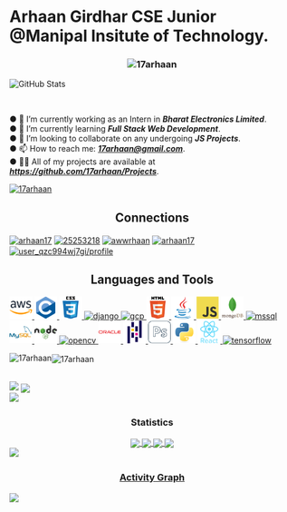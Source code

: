 # Arhaan Girdhar CSE Junior @Manipal Insitute of Technology.

<div>
  <h3 align="center"> <img src="https://komarev.com/ghpvc/?username=17arhaan&label=Profile%20views&color=0e75b6&style=flat" alt="17arhaan" /> </h3>
</div>

![GitHub Stats](https://readme-md-stats.vercel.app/api?username=17arhaan&theme=dark)

<br/>

● 🔭 I’m currently working as an Intern in ***Bharat Electronics Limited***.
<br/>
● 🌱 I’m currently learning ***Full Stack Web Development***.
<br/>
● 👯 I’m looking to collaborate on any undergoing ***JS Projects***.
<br/>
● 📫 How to reach me: ***17arhaan@gmail.com***.
<br/>
● 👨‍💻 All of my projects are available at ***https://github.com/17arhaan/Projects***.
<br/>
<p align="left"> <a href="https://github.com/ryo-ma/github-profile-trophy"><img src="https://github-profile-trophy.vercel.app/?username=17arhaan" alt="17arhaan" /></a> </p>

<h2 align="center"> Connections </h2>
<p align="left">
<a href="https://linkedin.com/in/arhaan17" target="blank"><img align="center" src="https://raw.githubusercontent.com/rahuldkjain/github-profile-readme-generator/master/src/images/icons/Social/linked-in-alt.svg" alt="arhaan17" height="30" width="40" /></a>
<a href="https://stackoverflow.com/users/25253218" target="blank"><img align="center" src="https://raw.githubusercontent.com/rahuldkjain/github-profile-readme-generator/master/src/images/icons/Social/stack-overflow.svg" alt="25253218" height="30" width="40" /></a>
<a href="https://instagram.com/awwrhaan" target="blank"><img align="center" src="https://raw.githubusercontent.com/rahuldkjain/github-profile-readme-generator/master/src/images/icons/Social/instagram.svg" alt="awwrhaan" height="30" width="40" /></a>
<a href="https://www.leetcode.com/arhaan17" target="blank"><img align="center" src="https://raw.githubusercontent.com/rahuldkjain/github-profile-readme-generator/master/src/images/icons/Social/leet-code.svg" alt="arhaan17" height="30" width="40" /></a>
<a href="https://auth.geeksforgeeks.org/user/user_qzc994wj7gi/profile" target="blank"><img align="center" src="https://raw.githubusercontent.com/rahuldkjain/github-profile-readme-generator/master/src/images/icons/Social/geeks-for-geeks.svg" alt="user_qzc994wj7gi/profile" height="30" width="40" /></a>
</p>

<h2 align="center"> Languages and Tools </h2>
<p align="left"> <a href="https://aws.amazon.com" target="_blank" rel="noreferrer"> <img src="https://raw.githubusercontent.com/devicons/devicon/master/icons/amazonwebservices/amazonwebservices-original-wordmark.svg" alt="aws" width="40" height="40"/> </a> <a href="https://www.cprogramming.com/" target="_blank" rel="noreferrer"> <img src="https://raw.githubusercontent.com/devicons/devicon/master/icons/c/c-original.svg" alt="c" width="40" height="40"/> </a> <a href="https://www.w3schools.com/css/" target="_blank" rel="noreferrer"> <img src="https://raw.githubusercontent.com/devicons/devicon/master/icons/css3/css3-original-wordmark.svg" alt="css3" width="40" height="40"/> </a> <a href="https://www.djangoproject.com/" target="_blank" rel="noreferrer"> <img src="https://cdn.worldvectorlogo.com/logos/django.svg" alt="django" width="40" height="40"/> </a> <a href="https://cloud.google.com" target="_blank" rel="noreferrer"> <img src="https://www.vectorlogo.zone/logos/google_cloud/google_cloud-icon.svg" alt="gcp" width="40" height="40"/> </a> <a href="https://www.w3.org/html/" target="_blank" rel="noreferrer"> <img src="https://raw.githubusercontent.com/devicons/devicon/master/icons/html5/html5-original-wordmark.svg" alt="html5" width="40" height="40"/> </a> </a> <a href="https://www.java.com" target="_blank" rel="noreferrer"> <img src="https://raw.githubusercontent.com/devicons/devicon/master/icons/java/java-original.svg" alt="java" width="40" height="40"/> </a> <a href="https://developer.mozilla.org/en-US/docs/Web/JavaScript" target="_blank" rel="noreferrer"> <img src="https://raw.githubusercontent.com/devicons/devicon/master/icons/javascript/javascript-original.svg" alt="javascript" width="40" height="40"/> </a> <a href="https://www.mongodb.com/" target="_blank" rel="noreferrer"> <img src="https://raw.githubusercontent.com/devicons/devicon/master/icons/mongodb/mongodb-original-wordmark.svg" alt="mongodb" width="40" height="40"/> </a> <a href="https://www.microsoft.com/en-us/sql-server" target="_blank" rel="noreferrer"> <img src="https://www.svgrepo.com/show/303229/microsoft-sql-server-logo.svg" alt="mssql" width="40" height="40"/> </a> <a href="https://www.mysql.com/" target="_blank" rel="noreferrer"> <img src="https://raw.githubusercontent.com/devicons/devicon/master/icons/mysql/mysql-original-wordmark.svg" alt="mysql" width="40" height="40"/> </a> <a href="https://nodejs.org" target="_blank" rel="noreferrer"> <img src="https://raw.githubusercontent.com/devicons/devicon/master/icons/nodejs/nodejs-original-wordmark.svg" alt="nodejs" width="40" height="40"/> </a> <a href="https://opencv.org/" target="_blank" rel="noreferrer"> <img src="https://www.vectorlogo.zone/logos/opencv/opencv-icon.svg" alt="opencv" width="40" height="40"/> </a> <a href="https://www.oracle.com/" target="_blank" rel="noreferrer"> <img src="https://raw.githubusercontent.com/devicons/devicon/master/icons/oracle/oracle-original.svg" alt="oracle" width="40" height="40"/> </a> <a href="https://pandas.pydata.org/" target="_blank" rel="noreferrer"> <img src="https://raw.githubusercontent.com/devicons/devicon/2ae2a900d2f041da66e950e4d48052658d850630/icons/pandas/pandas-original.svg" alt="pandas" width="40" height="40"/> </a> <a href="https://www.photoshop.com/en" target="_blank" rel="noreferrer"> <img src="https://raw.githubusercontent.com/devicons/devicon/master/icons/photoshop/photoshop-line.svg" alt="photoshop" width="40" height="40"/> </a> <a href="https://www.python.org" target="_blank" rel="noreferrer"> <img src="https://raw.githubusercontent.com/devicons/devicon/master/icons/python/python-original.svg" alt="python" width="40" height="40"/> </a> <a href="https://reactjs.org/" target="_blank" rel="noreferrer"> <img src="https://raw.githubusercontent.com/devicons/devicon/master/icons/react/react-original-wordmark.svg" alt="react" width="40" height="40"/> </a> <a href="https://www.tensorflow.org" target="_blank" rel="noreferrer"> <img src="https://www.vectorlogo.zone/logos/tensorflow/tensorflow-icon.svg" alt="tensorflow" width="40" height="40"/> </a> <a href="https://www.adobe.com/products/xd.html" target="_blank" rel="noreferrer"> </a> </p>

<div>
  
<p><img align="left" src="https://github-readme-stats.vercel.app/api/top-langs?username=17arhaan&show_icons=true&locale=en&layout=compact" alt="17arhaan" /></p>



<p><img align="center" src="https://github-readme-streak-stats.herokuapp.com/?user=17arhaan&" alt="17arhaan" /></p>
<br/>
</div>
<div> <a href="https://github.com/17arhaan" target="_blank"><img src="https://img.shields.io/badge/GitHub-100000?style=for-the-badge&logo=github&logoColor=white" target="_blank"></a>
<img align="center" src="http://github-profile-summary-cards.vercel.app/api/cards/repos-per-language?username=17arhaan&theme=2077" height="180em" />
</div><img src="https://user-images.githubusercontent.com/73097560/115834477-dbab4500-a447-11eb-908a-139a6edaec5c.gif"><h3 align="center">Statistics</h3>
<div align="center">
<a href="https://github.com/17arhaan">
<img align="center" src="http://github-profile-summary-cards.vercel.app/api/cards/stats?username=17arhaan&theme=2077" height="180em" />
<img align="center" src="http://github-profile-summary-cards.vercel.app/api/cards/most-commit-language?username=17arhaan&theme=2077" height="180em" />
<img align="center" src="http://github-profile-summary-cards.vercel.app/api/cards/productive-time?username=17arhaan&theme=2077" height="180em" />
<img align="center" src="http://github-profile-summary-cards.vercel.app/api/cards/profile-details?username=17arhaan&theme=2077" height="180em" />
</div>
<img src="https://user-images.githubusercontent.com/73097560/115834477-dbab4500-a447-11eb-908a-139a6edaec5c.gif"><h3 align="center">Activity Graph</h3>
<img align="center" src="https://github-readme-activity-graph.vercel.app/graph?username=17arhaan&theme=default"/>


